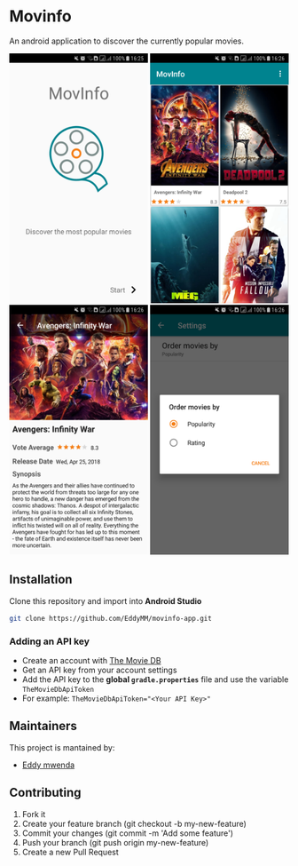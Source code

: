 # Movinfo

An android application to discover the currently popular movies.

<img src="githubAssets/imgs/splash_screen.png" alt="Movie list screen" width=250 height=450 />  <img src="githubAssets/imgs/movie_list_screen.png" alt="Movie list screen" width=250 height=450 />  
<img src="githubAssets/imgs/movie_details_screen.png" alt="Movie list screen" width=250 height=450 />  <img src="githubAssets/imgs/settings_screen.png" alt="Movie list screen" width=250 height=450 />

## Installation
Clone this repository and import into **Android Studio**
```bash
git clone https://github.com/EddyMM/movinfo-app.git
```

### Adding an API key

- Create an account with [The Movie DB](https://www.themoviedb.org/)
- Get an API key from your account settings
- Add the API key to the **global `gradle.properties`** file 
and use the variable `TheMovieDbApiToken`
- For example:
`TheMovieDbApiToken="<Your API Key>"`

## Maintainers
This project is mantained by:
* [Eddy mwenda](https://github.com/EddyMM)


## Contributing

1. Fork it
2. Create your feature branch (git checkout -b my-new-feature)
3. Commit your changes (git commit -m 'Add some feature')
4. Push your branch (git push origin my-new-feature)
5. Create a new Pull Request
